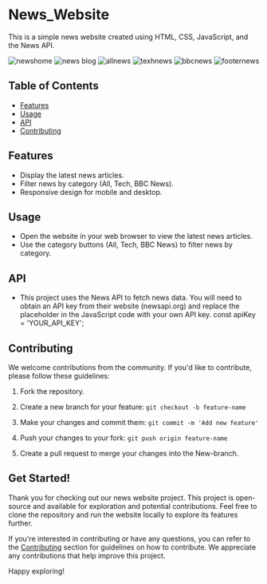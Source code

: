 # News_Website

This is a simple news website created using HTML, CSS, JavaScript, and the News API.

![newshome](https://github.com/M-Arslan001/News_Website/assets/146702714/4390a5bf-6afb-48e7-a63a-8e5e4623ec5e)
![news blog](https://github.com/M-Arslan001/News_Website/assets/146702714/9e301eb7-c788-4824-aacf-d494b107efee)
![allnews](https://github.com/M-Arslan001/News_Website/assets/146702714/5a99a4fe-5c88-47f7-8f8d-ebed4cdb84a1)
![texhnews](https://github.com/M-Arslan001/News_Website/assets/146702714/15e57e91-b7fb-4b54-af38-ff906e3b8372)
![bbcnews](https://github.com/M-Arslan001/News_Website/assets/146702714/b47685a1-06f3-4fa0-9fa2-a9742a989f72)
![footernews](https://github.com/M-Arslan001/News_Website/assets/146702714/4b44ed35-d25e-43eb-887b-a71989b386f5)


## Table of Contents

- [Features](#features)
- [Usage](#usage)
- [API](#api)
- [Contributing](#contributing)


## Features

- Display the latest news articles.
- Filter news by category (All, Tech, BBC News).
- Responsive design for mobile and desktop.


## Usage
- Open the website in your web browser to view the latest news articles.
- Use the category buttons (All, Tech, BBC News) to filter news by category.
## API
- This project uses the News API to fetch news data. You will need to obtain an API key from their website (newsapi.org) and replace the placeholder in the JavaScript code with your own API key.
const apiKey = 'YOUR_API_KEY';
## Contributing

We welcome contributions from the community. If you'd like to contribute, please follow these guidelines:

1. Fork the repository.

2. Create a new branch for your feature: `git checkout -b feature-name`

3. Make your changes and commit them: `git commit -m 'Add new feature'`

4. Push your changes to your fork: `git push origin feature-name`

5. Create a pull request to merge your changes into the New-branch.

## Get Started!

Thank you for checking out our news website project. This project is open-source and available for exploration and potential contributions. Feel free to clone the repository and run the website locally to explore its features further.

If you're interested in contributing or have any questions, you can refer to the [Contributing](#contributing) section for guidelines on how to contribute. We appreciate any contributions that help improve this project.

Happy exploring!

